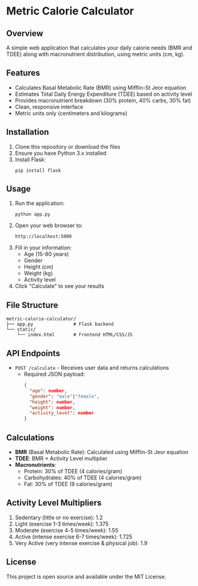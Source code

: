 # Metric Calorie Calculator

## Overview

A simple web application that calculates your daily calorie needs (BMR and TDEE) along with macronutrient distribution, using metric units (cm, kg).

## Features

- Calculates Basal Metabolic Rate (BMR) using Mifflin-St Jeor equation
- Estimates Total Daily Energy Expenditure (TDEE) based on activity level
- Provides macronutrient breakdown (30% protein, 40% carbs, 30% fat)
- Clean, responsive interface
- Metric units only (centimeters and kilograms)

## Installation

1. Clone this repository or download the files
2. Ensure you have Python 3.x installed
3. Install Flask:
   ```
   pip install flask
   ```

## Usage

1. Run the application:
   ```
   python app.py
   ```
2. Open your web browser to:
   ```
   http://localhost:5000
   ```
3. Fill in your information:
   - Age (15-80 years)
   - Gender
   - Height (cm)
   - Weight (kg)
   - Activity level
4. Click "Calculate" to see your results

## File Structure

```
metric-calorie-calculator/
├── app.py               # Flask backend
└── static/
    └── index.html       # Frontend HTML/CSS/JS
```

## API Endpoints

- `POST /calculate` - Receives user data and returns calculations
  - Required JSON payload:
    ```json
    {
      "age": number,
      "gender": "male"|"female",
      "height": number,
      "weight": number,
      "activity_level": number
    }
    ```

## Calculations

- **BMR** (Basal Metabolic Rate): Calculated using Mifflin-St Jeor equation
- **TDEE**: BMR × Activity Level multiplier
- **Macronutrients**:
  - Protein: 30% of TDEE (4 calories/gram)
  - Carbohydrates: 40% of TDEE (4 calories/gram)
  - Fat: 30% of TDEE (9 calories/gram)

## Activity Level Multipliers

1. Sedentary (little or no exercise): 1.2
2. Light (exercise 1-3 times/week): 1.375
3. Moderate (exercise 4-5 times/week): 1.55
4. Active (intense exercise 6-7 times/week): 1.725
5. Very Active (very intense exercise & physical job): 1.9

## License

This project is open source and available under the MIT License.
